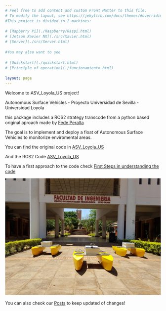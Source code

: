 ```yaml
---
# Feel free to add content and custom Front Matter to this file.
# To modify the layout, see https://jekyllrb.com/docs/themes/#overriding-theme-defaults
#This project is divided in 2 machines:

# [Rapberry Pi](./Raspberry/Raspi.html)
# [Jetson Xavier NX](./src/Xavier.html)
# [Server](./src/Server.html)

#You may also want to see

# [Quickstart](./quickstart.html)
# [Principle of operation](./funcionamiento.html)

layout: page
---
```

Welcome to ASV_Loyola_US project! 

Autonomous Surface Vehicles - Proyecto Universidad de Sevilla - Universidad Loyola

this package includes a ROS2 strategy transcode from a python based original aproach made by [Fede Peralta](https://github.com/FedePeralta)

The goal is to implement and deploy a float of Autonomous Surface Vehicles to monitorize enviromental areas.

You can find the original code in [ASV_Loyola_US](https://github.com/FedePeralta/ASV_Loyola_US)

And the ROS2 Code [ASV_Loyola_US](https://github.com/AloePacci/ASV_Loyola_US)

To have a first approach to the code check [First Steps in understanding the code](./src/Xavier.html)

![drone](./assets/ASV.jpeg)

You can also cheok our [Posts](./post.html) to keep updated of changes!

